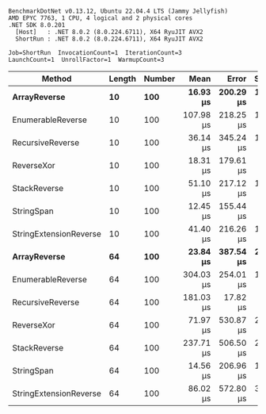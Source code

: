 ```

BenchmarkDotNet v0.13.12, Ubuntu 22.04.4 LTS (Jammy Jellyfish)
AMD EPYC 7763, 1 CPU, 4 logical and 2 physical cores
.NET SDK 8.0.201
  [Host]   : .NET 8.0.2 (8.0.224.6711), X64 RyuJIT AVX2
  ShortRun : .NET 8.0.2 (8.0.224.6711), X64 RyuJIT AVX2

Job=ShortRun  InvocationCount=1  IterationCount=3  
LaunchCount=1  UnrollFactor=1  WarmupCount=3  

```
| Method                 | Length | Number | Mean      | Error     | StdDev    | Median     | Min        | Max       | Allocated |
|----------------------- |------- |------- |----------:|----------:|----------:|-----------:|-----------:|----------:|----------:|
| **ArrayReverse**           | **10**     | **100**    |  **16.93 μs** | **200.29 μs** | **10.978 μs** |  **10.840 μs** |  **10.349 μs** |  **29.61 μs** |  **10.09 KB** |
| EnumerableReverse      | 10     | 100    | 107.98 μs | 218.25 μs | 11.963 μs | 104.495 μs |  98.142 μs | 121.30 μs |  25.72 KB |
| RecursiveReverse       | 10     | 100    |  36.14 μs | 345.24 μs | 18.924 μs |  25.588 μs |  24.846 μs |  57.99 μs |  56.97 KB |
| ReverseXor             | 10     | 100    |  18.31 μs | 179.61 μs |  9.845 μs |  14.603 μs |  10.856 μs |  29.47 μs |  10.09 KB |
| StackReverse           | 10     | 100    |  51.10 μs | 217.12 μs | 11.901 μs |  44.303 μs |  44.153 μs |  64.84 μs |  31.19 KB |
| StringSpan             | 10     | 100    |  12.45 μs | 155.44 μs |  8.520 μs |   7.614 μs |   7.453 μs |  22.29 μs |   5.41 KB |
| StringExtensionReverse | 10     | 100    |  41.40 μs | 216.26 μs | 11.854 μs |  43.781 μs |  28.532 μs |  51.88 μs |  28.84 KB |
| **ArrayReverse**           | **64**     | **100**    |  **23.84 μs** | **387.54 μs** | **21.242 μs** |  **12.078 μs** |  **11.085 μs** |  **48.36 μs** |  **30.41 KB** |
| EnumerableReverse      | 64     | 100    | 304.03 μs | 254.01 μs | 13.923 μs | 301.236 μs | 291.717 μs | 319.14 μs |  59.31 KB |
| RecursiveReverse       | 64     | 100    | 181.03 μs |  17.82 μs |  0.977 μs | 181.027 μs | 180.055 μs | 182.01 μs | 710.88 KB |
| ReverseXor             | 64     | 100    |  71.97 μs | 530.87 μs | 29.099 μs |  60.843 μs |  50.083 μs | 105.00 μs |  30.41 KB |
| StackReverse           | 64     | 100    | 237.71 μs | 506.50 μs | 27.763 μs | 236.060 μs | 210.803 μs | 266.26 μs |  88.22 KB |
| StringSpan             | 64     | 100    |  14.56 μs | 206.96 μs | 11.344 μs |   8.336 μs |   7.684 μs |  27.65 μs |  15.56 KB |
| StringExtensionReverse | 64     | 100    |  86.02 μs | 572.80 μs | 31.397 μs |  67.926 μs |  67.865 μs | 122.28 μs |  68.69 KB |
